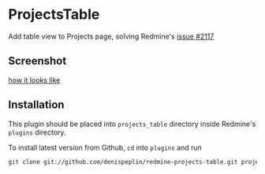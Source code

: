 # ProjectsTable

Add table view to Projects page, solving Redmine's [issue #2117](http://www.redmine.org/issues/2117)

## Screenshot

[how it looks like](https://raw.github.com/wiki/denispeplin/redmine-projects-table/projects_table_0.0.2_1.png)

## Installation

This plugin should be placed into `projects_table` directory inside Redmine's
`plugins` directory.

To install latest version from Github, `cd` into `plugins` and run

```bash
git clone git://github.com/denispeplin/redmine-projects-table.git projects_table
```
